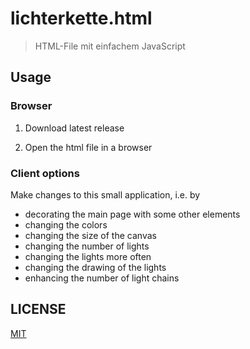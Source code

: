 # lichterkette.html

> HTML-File mit einfachem JavaScript

## Usage


### Browser

1. Download latest release

2. Open the html file in a browser



### Client options

Make changes to this small application, i.e. by

- decorating the main page with some other elements
- changing the colors
- changing the size of the canvas
- changing the number of lights
- changing the lights more often
- changing the drawing of the lights 
- enhancing the number of light chains 


## LICENSE

[MIT](LICENSE)